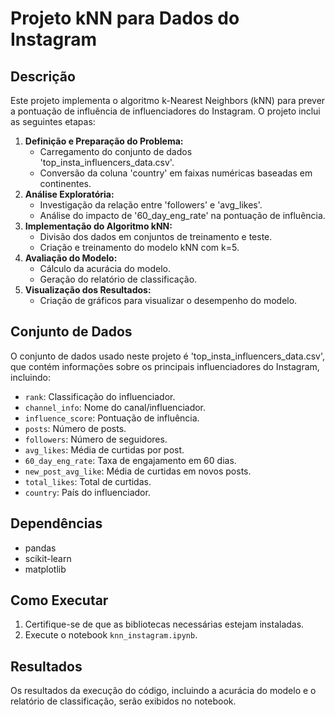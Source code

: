 # Projeto kNN para Dados do Instagram

## Descrição

Este projeto implementa o algoritmo k-Nearest Neighbors (kNN) para prever a pontuação de influência de influenciadores do Instagram. O projeto inclui as seguintes etapas:

1. **Definição e Preparação do Problema:**
    - Carregamento do conjunto de dados 'top_insta_influencers_data.csv'.
    - Conversão da coluna 'country' em faixas numéricas baseadas em continentes.
2. **Análise Exploratória:**
    - Investigação da relação entre 'followers' e 'avg_likes'.
    - Análise do impacto de '60_day_eng_rate' na pontuação de influência.
3. **Implementação do Algoritmo kNN:**
    - Divisão dos dados em conjuntos de treinamento e teste.
    - Criação e treinamento do modelo kNN com k=5.
4. **Avaliação do Modelo:**
    - Cálculo da acurácia do modelo.
    - Geração do relatório de classificação.
5. **Visualização dos Resultados:**
    - Criação de gráficos para visualizar o desempenho do modelo.

## Conjunto de Dados

O conjunto de dados usado neste projeto é 'top_insta_influencers_data.csv', que contém informações sobre os principais influenciadores do Instagram, incluindo:

- `rank`: Classificação do influenciador.
- `channel_info`: Nome do canal/influenciador.
- `influence_score`: Pontuação de influência.
- `posts`: Número de posts.
- `followers`: Número de seguidores.
- `avg_likes`: Média de curtidas por post.
- `60_day_eng_rate`: Taxa de engajamento em 60 dias.
- `new_post_avg_like`: Média de curtidas em novos posts.
- `total_likes`: Total de curtidas.
- `country`: País do influenciador.

## Dependências

- pandas
- scikit-learn
- matplotlib

## Como Executar

1. Certifique-se de que as bibliotecas necessárias estejam instaladas.
2. Execute o notebook `knn_instagram.ipynb`.

## Resultados

Os resultados da execução do código, incluindo a acurácia do modelo e o relatório de classificação, serão exibidos no notebook.

